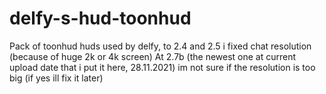 # delfy-s-hud-toonhud
Pack of toonhud huds used by delfy, to 2.4 and 2.5 i fixed chat resolution (because of huge 2k or 4k screen)
At 2.7b (the newest one at current upload date that i put it here, 28.11.2021) im not sure if the resolution is too big (if yes ill fix it later)
